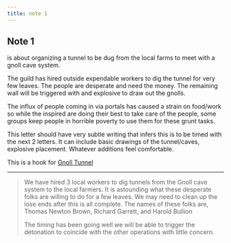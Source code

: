 ```yaml
---
title: note 1
---
```


## Note 1 

is about organizing a tunnel to be dug from the local farms to meet with a gnoll cave system.  

The guild has hired outside expendable workers to dig the tunnel for very few leaves. The people are desperate and need the money.  The remaining wall will be triggered with and explosive to draw out the gnolls.  

The influx of people coming in via portals has caused a strain on food/work so while the inspired are doing their best to take care of the people, some groups keep people in horrible poverty to use them for these grunt tasks.

This letter should have very subtle writing that infers this is to be timed with the next 2 letters. It can include basic drawings of the tunnel/caves, explosive placement. Whatever additions feel comfortable.

This is a hook for [Gnoll Tunnel](/outskirts/modules/e6_gnoll_tunnel/)

---

> We have hired 3 local workers to dig tunnels from the Gnoll cave system to the local farmers. It is astounding what these desperate folks are willing to do for a few leaves. We may need to clean up the lose ends after this is all complete. The names of these folks are, Thomas Newton Brown, Richard Garrett, and Harold Bullion
>
> The timing has been going well we will be able to trigger the detonation to coincide with the other operations with little concern.